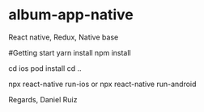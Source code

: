 # album-app-native
React native, Redux, Native base

#Getting start
yarn install
npm install

cd ios
pod install
cd ..

npx react-native run-ios 
or 
npx react-native run-android


Regards, Daniel Ruiz
